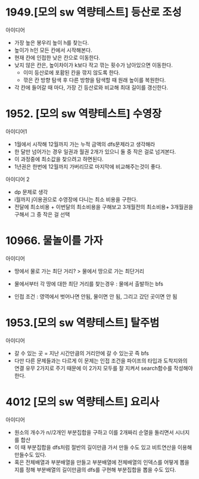 # 1949.[모의 sw 역량테스트] 등산로 조성

아이디어

- 가장 높은 봉우리 높이 h를 찾는다.
- 높이가 h인 모든 칸에서 시작해본다.
- 현재 칸에 인접한 낮은 칸으로 이동한다.
- 낮지 않은 칸은, 높이차이가 k보다 작고 깎는 횟수가 남아있으면 이동한다.
  - 이미 등산로에 포홤된 칸을 깎지 않도록 한다.
  - 깎은 칸 방향 탐색 후 다른 방향을 탐색할 때 원래 높이를 복원한다.
- 각 칸에 들어갈 때 마다, 가장 긴 등산로와 비교해 최대 길이를 갱신한다.

# 1952. [모의 sw 역량테스트] 수영장

아이디어1

- 1월에서 시작해 12월까지 가는 누적 금액의 dfs문제라고 생각해라
- 한 달만 넘어가는 경우 일권과 월권 2개가 있으니 둘 중 작은 걸로 넘겨본다.
- 이 과정중에 최소값을 찾으려고 하면된다.
- 1년권은 한번에 12월까지 가버리므로 마지막에 비교해주는것이 좋다.

아이디어 2

- dp 문제로 생각
- i월까지 j이용권으로 수영장에 다니는 최소 비용을 구한다.
- 전달에 최소비용 + 이번달의 최소비용을 구해보고 3개월전의 최소비용+ 3개월권을 구해서 그 중 작은 걸 선택

# 10966. 물놀이를 가자

아이디어 

- 땅에서 물로 가는 최단 거리? > 물에서 땅으로 가는 최단거리

- 물에서부터 각  땅에 대한 최단 거리를 찾는경우 : 물에서 출발하는 bfs
- 인접 조건 : 영역에서 벗어나면 안됨, 물이면 안 됨, 그리고 갔던 곳이면 안 됨

# 1953.[모의 sw 역량테스트] 탈주범

아이디어

- 갈 수 있는 곳 = 지난 시간만큼의 거리안에 갈 수 있는곳 즉 bfs
- 다만 다른 문제들과는 다르게 이 문제는 인접 조건을 파이프의 타입과 도착지와의 연결 유무 2가지로 주기 때문에 이 2가지 모두를 잘 지켜서 search함수를 작성해야한다.

# 4012 [모의 sw 역량테스트] 요리사

아이디어

- 원소의 개수가 n//2개인 부분집합을 구하고 이를 2개짜리 순열을 돌리면서 시너지를 합산
- 이 때 부분집합을 dfs처럼 절반의 길이만큼 가서 만들 수도 있고 비트연산을 이용해 만들수도 있다.
- 혹은 전체배열과 부분배열을 만들고 부분배열에 전체배열의 인덱스를 어떻게 뽑을지를 정해 부분배열의 길이만큼의 dfs를 구현해 부분집합을 뽑을 수도 있다.